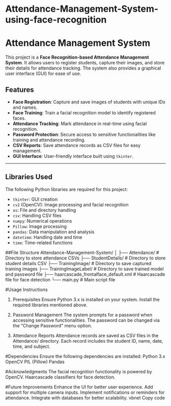 # Attendance-Management-System-using-face-recognition
# Attendance Management System

This project is a **Face Recognition-based Attendance Management System**. It allows users to register students, capture their images, and store their details for attendance tracking. The system also provides a graphical user interface (GUI) for ease of use.

## Features
- **Face Registration**: Capture and save images of students with unique IDs and names.
- **Face Training**: Train a facial recognition model to identify registered faces.
- **Attendance Tracking**: Mark attendance in real-time using facial recognition.
- **Password Protection**: Secure access to sensitive functionalities like training and attendance recording.
- **CSV Reports**: Save attendance records as CSV files for easy management.
- **GUI Interface**: User-friendly interface built using `tkinter`.

---


## Libraries Used
The following Python libraries are required for this project:
- `tkinter`: GUI creation
- `cv2` (OpenCV): Image processing and facial recognition
- `os`: File and directory handling
- `csv`: Handling CSV files
- `numpy`: Numerical operations
- `Pillow`: Image processing
- `pandas`: Data manipulation and analysis
- `datetime`: Handling date and time
- `time`: Time-related functions


##File Structure
Attendance-Management-System/
│
├── Attendance/               # Directory to store attendance CSVs
├── StudentDetails/           # Directory to store student details CSV
├── TrainingImage/            # Directory to save captured training images
├── TrainingImageLabel/       # Directory to save trained model and password file
├── haarcascade_frontalface_default.xml  # Haarcascade file for face detection
└── main.py                   # Main script file


#Usage Instructions
1. Prerequisites
Ensure Python 3.x is installed on your system.
Install the required libraries mentioned above.

2. Password Management
The system prompts for a password when accessing sensitive functionalities.
The password can be changed via the "Change Password" menu option.

3. Attendance Reports
Attendance records are saved as CSV files in the Attendance/ directory.
Each record includes the student ID, name, date, time, and subject.

#Dependencies
Ensure the following dependencies are installed:
Python 3.x
OpenCV
PIL (Pillow)
Pandas

#Acknowledgments
The facial recognition functionality is powered by OpenCV.
Haarcascade classifiers for face detection.

#Future Improvements
Enhance the UI for better user experience.
Add support for multiple camera inputs.
Implement notifications or reminders for attendance.
Integrate with databases for better scalability.
vbnet
Copy code
